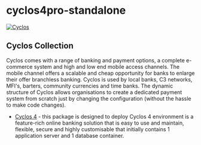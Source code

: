 # cyclos4pro-standalone

[![Сyclos](images/cyclos.png)](../../../cyclos)
##  Сyclos Collection

Cyclos comes with a range of banking and payment options, a complete e-commerce system and high and low end mobile access channels. The mobile channel offers a scalable and cheap opportunity for banks to enlarge their offer branchless banking.
Cyclos is used by local banks, C3 networks, MFI's, barters, community currencies and time banks. The dynamic structure of Cyclos allows organisations to create a dedicated payment system from scratch just by changing the configuration (without the hassle to make code changes).<br />

* [Сyclos 4](cyclos-4) - this package is designed to deploy Cyclos 4 environment is a feature-rich online banking solution that is easy to use and maintain, flexible, secure and highly customisable that initially contains 1 application server and 1 database container.
